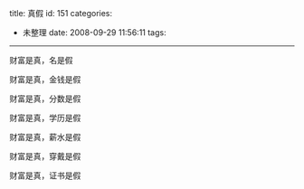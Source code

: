 title: 真假
id: 151
categories:
  - 未整理
date: 2008-09-29 11:56:11
tags:
---

财富是真，名是假

财富是真，金钱是假

财富是真，分数是假

财富是真，学历是假

财富是真，薪水是假

财富是真，穿戴是假

财富是真，证书是假